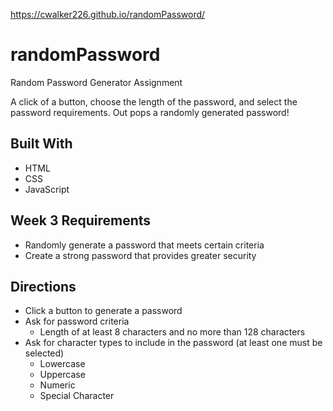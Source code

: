 https://cwalker226.github.io/randomPassword/

# randomPassword
 Random Password Generator Assignment

A click of a button, choose the length of the password, and select the password requirements. Out pops a randomly generated password!

## Built With

* HTML
* CSS
* JavaScript


## Week 3 Requirements

* Randomly generate a password that meets certain criteria
* Create a strong password that provides greater security


## Directions

* Click a button to generate a password
* Ask for password criteria
    * Length of at least 8 characters and no more than 128 characters
* Ask for character types to include in the password (at least one must be selected)
    * Lowercase
    * Uppercase
    * Numeric
    * Special Character
